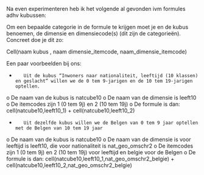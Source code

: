 Na even experimenteren heb ik het volgende al gevonden ivm formules adhv kubussen:
 
Om een bepaalde categorie in de formule te krijgen moet je en de kubus benoemen, de dimensie en dimensiecode(s) (dit zijn de categorieën). Concreet doe je dit zo:
 
Cell(naam kubus , naam dimensie_itemcode, naam_dimensie_itemcode)
 
Een paar voorbeelden bij ons:
 
-        Uit de kubus “Inwoners naar nationaliteit, leeftijd (10 klassen) en geslacht” willen we de 0 tem 9-jarigen en de 10 tem 19-jarigen optellen.
o   De naam van de kubus is natcube10
o   De naam van de dimensie is leeft10
o   De itemcodes zijn 1 (0 tem 9j) en 2 (10 tem 19j)
o   De formule is dan: cell(natcube10,leeft10_1) + cell(natcube10,leeft10_2)
-        Uit dezelfde kubus willen we de Belgen van 0 tem 9 jaar optellen met de Belgen van 10 tem 19 jaar
o   De naam van de kubus is natcube10
o   De naam van de dimensie is voor leeftijd is leeft10, die voor nationaliteit is nat_geo_omschr2
o   De itemcodes zijn 1 (0 tem 9j) en 2 (10 tem 19j) voor leeftijd en belgie voor de Belgen
o   De formule is dan: cell(natcube10,leeft10_1,nat_geo_omschr2_belgie) + cell(natcube10,leeft10_2,nat_geo_omschr2_belgie)
